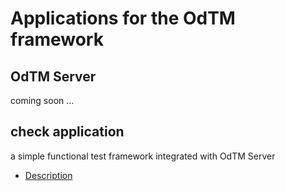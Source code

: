 
# Applications for the OdTM framework

## OdTM Server

coming soon ...

## check application

a simple functional test framework integrated with OdTM Server

* [Description](checkApplication/README.md)


